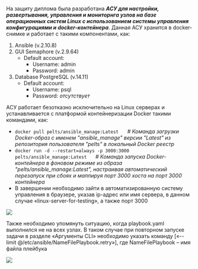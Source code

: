 На защиту диплома была разработана ***АСУ для настройки, развертывания, управления и мониторнга узлов на базе операционных систем Linux с использованием системы управления конфигурациями и docker-контейнера***. Данная АСУ хранится в docker-снимке и работает с такими компонентами, как:
1. Ansible (v.2.10.8)
2. GUI Semaphore (v.2.9.64)
   - Default account:
     - Username: admin
     - Password: admin
3. Database PostgreSQL (v.14.11)
   - Default account:
     - Username: psql
     - Password: *отсутствует*

АСУ работает безотказно исключительно на Linux серверах и устанавливается с платформой контейнеризации Docker такими командами, как:
* `docker pull pelts/ansible_manage:Latest`      *# Команда загрузки Docker-образ с именем "ansible_manage" версии "Latest" из репозитория пользователя "pelts" в локальный Docker реестр*
* `docker run -d --restart=always -p 3000:3000 pelts/ansible_manage:Latest`      *# Команда запуска Docker-контейнера в фоновом режиме из образа "pelts/ansible_manage:Latest", настраивая автоматический перезапуск при сбоях и маппируя порт 3000 хоста на порт 3000 контейнера*
* В завершении необходимо зайти в автоматизированную систему управления в браузере, указав ip-адрес или имя сервера, в данном случае «linux-server-for-testing», а также порт 3000

![](https://github.com/pelts2002/ansible/assets/135302217/1ff86967-e524-4ba8-80b8-fbd77d1e8910)

Также необходимо упомянуть ситуацию, когда playbook.yaml выполнился не на всех узлах. В таком случае при повторном запуске задачи в разделе «Аргументы CLI» необходимо указать команду [«--limit @/etc/ansible/NameFilePlaybook.retry»], где NameFilePlaybook – имя файла плейбука

![](https://github.com/pelts2002/ansible/assets/135302217/6615de17-f7a8-4389-8cff-863918c7a7ec)


